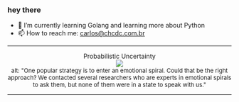 ### hey there 

- :seedling: I’m currently learning Golang and learning more about Python
- :mailbox: How to reach me: carlos@chcdc.com.br


---


<!-- xkcd -->
<p align="center">Probabilistic Uncertainty</br><img src=https://imgs.xkcd.com/comics/probabilistic_uncertainty.png></br><font size =2>alt: "One popular strategy is to enter an emotional spiral. Could that be the right approach? We contacted several researchers who are experts in emotional spirals to ask them, but none of them were in a state to speak with us."</br></font></p></table></p> 


<!-- xkcd -->
---
